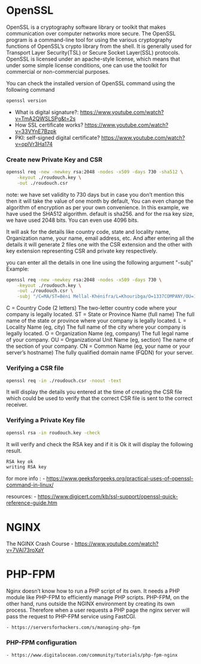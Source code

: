 # OpenSSL 

OpenSSL is a cryptography software library or toolkit that makes communication over computer networks more secure. The OpenSSL program is a command-line tool for using the various cryptography functions of OpenSSL’s crypto library from the shell. It is generally used for Transport Layer Security(TSL) or Secure Socket Layer(SSL) protocols. OpenSSL is licensed under an apache-style license, which means that under some simple license conditions, one can use the toolkit for commercial or non-commercial purposes.

You can check the installed version of OpenSSL command using the following command

```bash
openssl version
```

- What is digital signature?: https://www.youtube.com/watch?v=TmA2QWSLSPg&t=2s
- How SSL certificate works? https://www.youtube.com/watch?v=33VYnE7Bzpk
- PKI: self-signed digital certificate? https://www.youtube.com/watch?v=oplVr3Ha174

### Create new Private Key and CSR

```bash
openssl req -new -newkey rsa:2048 -nodes -x509 -days 730 -sha512 \
    -keyout ./roudouch.key \
    -out ./roudouch.csr
```
note: we have set validity to 730 days but in case you don’t mention this then it will take the value of one month by default, You can even change the algorithm of encryption as per your own convenience. In this example, we have used the SHA512 algorithm. default is sha256. and for the rsa key size, we have used 2048 bits. You can even use 4096 bits.

It will ask for the details like country code, state and locality name, Organization name, your name, email address, etc. And after entering all the details it will generate 2 files one with the CSR extension and the other with key extension representing CSR and private key respectively.

you can enter all the details in one line using the following argument "-subj"
Example:

```bash
openssl req -new -newkey rsa:2048 -nodes -x509 -days 730 \
    -keyout ./roudouch.key \
    -out ./roudouch.csr \
    -subj "/C=MA/ST=Béni Mellal-Khénifra/L=Khouribga/O=1337COMPANY/OU=1337/CN=42.fr"
```

C = Country Code (2 letters) The two-letter country code where your company is legally located.
ST = State or Province Name (full name) The full name of the state or province where your company is legally located.
L = Locality Name (eg, city) The full name of the city where your company is legally located.
O = Organization Name (eg, company) The full legal name of your company.
OU = Organizational Unit Name (eg, section) The name of the section of your company.
CN = Common Name (eg, your name or your server’s hostname) The fully qualified domain name (FQDN) for your server.

###  Verifying a CSR file

```bash
openssl req -in ./roudouch.csr -noout -text
```
It will display the details you entered at the time of creating the CSR file which could be used to verify that the correct CSR file is sent to the correct receiver.

###  Verifying a Private Key file

```bash
openssl rsa -in roudouch.key -check
```

It will verify and check the RSA key and if it is Ok it will display the following result.
    
```bash
RSA key ok
writing RSA key
```
for more info : 
    - https://www.geeksforgeeks.org/practical-uses-of-openssl-command-in-linux/

resources:
    - https://www.digicert.com/kb/ssl-support/openssl-quick-reference-guide.htm

# NGINX

The NGINX Crash Course 
    - https://www.youtube.com/watch?v=7VAI73roXaY

# PHP-FPM 

Nginx doesn’t know how to run a PHP script of its own. It needs a PHP module like PHP-FPM to efficiently manage PHP scripts. PHP-FPM, on the other hand, runs outside the NGINX environment by creating its own process. Therefore when a user requests a PHP page the nginx server will pass the request to PHP-FPM service using FastCGI.

    - https://serversforhackers.com/s/managing-php-fpm

### PHP-FPM configuration
    
    - https://www.digitalocean.com/community/tutorials/php-fpm-nginx
